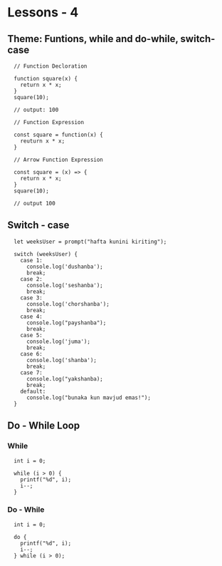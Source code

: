 # Lessons - 4 
## Theme: Funtions, while and do-while, switch-case


```
  // Function Decloration

  function square(x) {
    return x * x;
  }
  square(10);

  // output: 100
```

```
  // Function Expression

  const square = function(x) {
    reuturn x * x;
  }

```

```
  // Arrow Function Expression

  const square = (x) => {
    return x * x;
  }
  square(10); 

  // output 100
```

## Switch - case

```
  let weeksUser = prompt("hafta kunini kiriting");

  switch (weeksUser) {
    case 1:
      console.log('dushanba');
      break;
    case 2:
      console.log('seshanba');
      break;
    case 3:
      console.log('chorshanba');
      break;
    case 4:
      console.log("payshanba");
      break;
    case 5:
      console.log('juma');
      break;
    case 6:
      console.log('shanba');
      break;
    case 7:
      console.log("yakshanba);
      break;
    default:
      console.log("bunaka kun mavjud emas!");
  }
```

## Do - While Loop

### While
```
  int i = 0;

  while (i > 0) {
    printf("%d", i);
    i--;
  }
```

  ### Do - While
```
  int i = 0;

  do {
    printf("%d", i);
    i--;
  } while (i > 0);
```